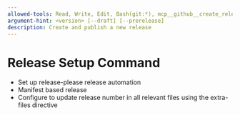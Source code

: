 ```yaml
---
allowed-tools: Read, Write, Edit, Bash(git:*), mcp__github__create_release, mcp__github__get_latest_release, TodoWrite
argument-hint: <version> [--draft] [--prerelease]
description: Create and publish a new release
---
```


# Release Setup Command

- Set up release-please release automation
- Manifest based release
- Configure to update release number in all relevant files using the extra-files directive
